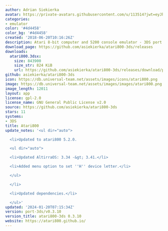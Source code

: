 ```yaml
---
author: Adrian Siekierka
avatar: https://private-avatars.githubusercontent.com/u/113514?jwt=eyJhbGciOiJIUzI1NiIsInR5cCI6IkpXVCJ9.eyJpc3MiOiJnaXRodWIuY29tIiwiYXVkIjoicmF3LmdpdGh1YnVzZXJjb250ZW50LmNvbSIsImtleSI6ImtleTEiLCJleHAiOjE3MzQ2NTcwNjAsIm5iZiI6MTczNDY1NTg2MCwicGF0aCI6Ii91LzExMzUxNCJ9.GeayfRta6sdopf-lvUa6Cs3UGZwZqAys7KsUJbNrRME&v=4
categories:
- emulator
color: '#4d4458'
color_bg: '#4d4458'
created: '2018-06-20T10:16:26Z'
description: Atari 8-bit computer and 5200 console emulator - 3DS port
download_page: https://github.com/asiekierka/atari800-3ds/releases
downloads:
  atari800.3dsx:
    size: 843900
    size_str: 824 KiB
    url: https://github.com/asiekierka/atari800-3ds/releases/download/port-3ds/v0.3.10/atari800.3dsx
github: asiekierka/atari800-3ds
icon: https://db.universal-team.net/assets/images/icons/atari800.png
image: https://db.universal-team.net/assets/images/images/atari800.png
image_length: 12011
layout: app
license: gpl-2.0
license_name: GNU General Public License v2.0
source: https://github.com/asiekierka/atari800-3ds
stars: 11
systems:
- 3DS
title: Atari800
update_notes: '<ul dir="auto">

  <li>Updated to atari800 5.2.0.

  <ul dir="auto">

  <li>Updated AltirraOS: 3.34 -&gt; 3.41.</li>

  <li>Added menu option to set ''H'' device letter.</li>

  </ul>

  </li>

  <li>Updated dependencies.</li>

  </ul>'
updated: '2024-01-20T07:15:34Z'
version: port-3ds/v0.3.10
version_title: atari800-3ds 0.3.10
website: https://atari800.github.io/
---
```

